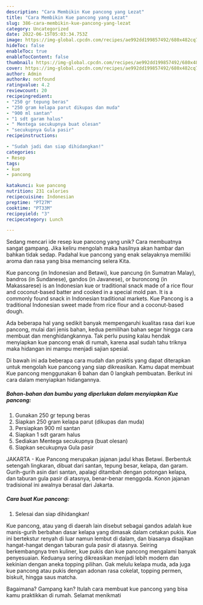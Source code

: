 ```yaml
---
description: "Cara Membikin Kue pancong yang Lezat"
title: "Cara Membikin Kue pancong yang Lezat"
slug: 386-cara-membikin-kue-pancong-yang-lezat
category: Uncategorized
date: 2022-06-15T05:03:34.753Z
image: https://img-global.cpcdn.com/recipes/ae992dd199857492/680x482cq70/kue-pancong-foto-resep-utama.jpg
hideToc: false
enableToc: true
enableTocContent: false
thumbnail: https://img-global.cpcdn.com/recipes/ae992dd199857492/680x482cq70/kue-pancong-foto-resep-utama.jpg
cover: https://img-global.cpcdn.com/recipes/ae992dd199857492/680x482cq70/kue-pancong-foto-resep-utama.jpg
author: Admin
authorAv: notfound
ratingvalue: 4.2
reviewcount: 20
recipeingredient:
- "250 gr tepung beras"
- "250 gram kelapa parut dikupas dan muda"
- "900 ml santan"
- "1 sdt garam halus"
- " Mentega secukupnya buat olesan"
- "secukupnya Gula pasir"
recipeinstructions:

- "Sudah jadi dan siap dihidangkan!"
categories:
- Resep
tags:
- kue
- pancong

katakunci: kue pancong 
nutrition: 231 calories
recipecuisine: Indonesian
preptime: "PT27M"
cooktime: "PT33M"
recipeyield: "3"
recipecategory: Lunch

---
```





Sedang mencari ide resep kue pancong yang unik? Cara membuatnya sangat gampang. Jika keliru mengolah maka hasilnya akan hambar dan bahkan tidak sedap. Padahal kue pancong yang enak selayaknya memiliki aroma dan rasa yang bisa memancing selera Kita.





Kue pancong (in Indonesian and Betawi), kue pancung (in Sumatran Malay), bandros (in Sundanese), gandos (in Javanese), or buroncong (in Makassarese) is an Indonesian kue or traditional snack made of a rice flour and coconut-based batter and cooked in a special mold pan. It is a commonly found snack in Indonesian traditional markets. Kue Pancong is a traditional Indonesian sweet made from rice flour and a coconut-based dough.

Ada beberapa hal yang sedikit banyak mempengaruhi kualitas rasa dari kue pancong, mulai dari jenis bahan, kedua pemilihan bahan segar hingga cara membuat dan menghidangkannya. Tak perlu pusing kalau hendak menyiapkan kue pancong enak di rumah, karena asal sudah tahu triknya maka hidangan ini mampu menjadi sajian spesial.






Di bawah ini ada beberapa cara mudah dan praktis yang dapat diterapkan untuk mengolah kue pancong yang siap dikreasikan. Kamu dapat membuat Kue pancong menggunakan 6 bahan dan 0 langkah pembuatan. Berikut ini cara dalam menyiapkan hidangannya.

<!--inarticleads1-->

##### Bahan-bahan dan bumbu yang diperlukan dalam menyiapkan Kue pancong:

1. Gunakan 250 gr tepung beras
1. Siapkan 250 gram kelapa parut (dikupas dan muda)
1. Persiapkan 900 ml santan
1. Siapkan 1 sdt garam halus
1. Sediakan  Mentega secukupnya (buat olesan)
1. Siapkan secukupnya Gula pasir


JAKARTA - Kue Pancong merupakan jajanan jadul khas Betawi. Berbentuk setengah lingkaran, dibuat dari santan, tepung besar, kelapa, dan garam. Gurih-gurih asin dari santan, apalagi ditambah dengan potongan kelapa, dan taburan gula pasir di atasnya, benar-benar menggoda. Konon jajanan tradisional ini awalnya berasal dari Jakarta. 

<!--inarticleads2-->

##### Cara buat Kue pancong:


1. Selesai dan siap dihidangkan!

Kue pancong, atau yang di daerah lain disebut sebagai gandos adalah kue manis-gurih berbahan dasar kelapa yang dimasak dalam cetakan pukis. Kue ini bertekstur renyah di luar namun lembut di dalam, dan biasanya disajikan hangat-hangat dengan taburan gula pasir di atasnya. Seiring berkembangnya tren kuliner, kue pukis dan kue pancong mengalami banyak penyesuaian. Keduanya sering dikreasikan menjadi lebih modern dan kekinian dengan aneka topping pilihan. Gak melulu kelapa muda, ada juga kue pancong atau pukis dengan adonan rasa cokelat, topping permen, biskuit, hingga saus matcha. 

Bagaimana? Gampang kan? Itulah cara membuat kue pancong yang bisa kamu praktikkan di rumah. Selamat menikmati
